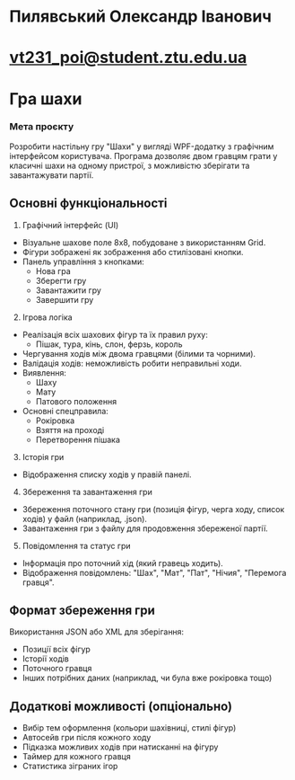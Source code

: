# Пилявський Олександр Іванович
# vt231_poi@student.ztu.edu.ua

# Гра шахи

### Мета проєкту
Розробити настільну гру "Шахи" у вигляді WPF-додатку з графічним інтерфейсом користувача. Програма дозволяє двом гравцям грати у класичні шахи на одному пристрої, з можливістю зберігати та завантажувати партії.

## Основні функціональності
1. Графічний інтерфейс (UI)
+ Візуальне шахове поле 8x8, побудоване з використанням Grid.
+ Фігури зображені як зображення або стилізовані кнопки.
+ Панель управління з кнопками:
    + Нова гра
    + Зберегти гру
    + Завантажити гру
    + Завершити гру
2. Ігрова логіка
+ Реалізація всіх шахових фігур та їх правил руху:
    + Пішак, тура, кінь, слон, ферзь, король
+ Чергування ходів між двома гравцями (білими та чорними).
+ Валідація ходів: неможливість робити неправильні ходи.
+ Виявлення:
    + Шаху
    + Мату
    + Патового положення
+ Основні спецправила:
    + Рокіровка
    + Взяття на проході
    + Перетворення пішака
3. Історія гри
+ Відображення списку ходів у правій панелі.
4. Збереження та завантаження гри
+ Збереження поточного стану гри (позиція фігур, черга ходу, список ходів) у файл (наприклад, .json).
+ Завантаження гри з файлу для продовження збереженої партії.
5. Повідомлення та статус гри
+ Інформація про поточний хід (який гравець ходить).
+ Відображення повідомлень: "Шах", "Мат", "Пат", "Нічия", "Перемога гравця".

## Формат збереження гри
Використання JSON або XML для зберігання:
+ Позиції всіх фігур
+ Історії ходів
+ Поточного гравця
+ Інших потрібних даних (наприклад, чи була вже рокіровка тощо)

## Додаткові можливості (опціонально)
+ Вибір тем оформлення (кольори шахівниці, стилі фігур)
+ Автосейв гри після кожного ходу
+ Підказка можливих ходів при натисканні на фігуру
+ Таймер для кожного гравця
+ Статистика зіграних ігор